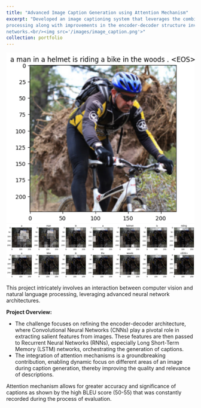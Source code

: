 ```yaml
---
title: "Advanced Image Caption Generation using Attention Mechanism"
excerpt: "Developed an image captioning system that leverages the combination of computer vision and language
processing along with improvements in the encoder-decoder structure involving the CNNs and LSTM
networks.<br/><img src='/images/image_caption.png'>"
collection: portfolio
---
```

<img src='/images/image_caption.png'> <br/>
<img src='/images/image_caption2.png'><br/>

This project intricately involves an interaction between computer vision and natural language processing, leveraging advanced neural network architectures.

**Project Overview:**
- The challenge focuses on refining the encoder-decoder architecture, where Convolutional Neural Networks (CNNs) play a pivotal role in extracting salient features from images. These features are then passed to Recurrent Neural Networks (RNNs), especially Long Short-Term Memory (LSTM) networks, orchestrating the generation of captions.
- The integration of attention mechanisms is a groundbreaking contribution, enabling dynamic focus on different areas of an image during caption generation, thereby improving the quality and relevance of descriptions. 

Attention mechanism allows for greater accuracy and significance of captions as shown by the high BLEU score (50-55) that was constantly recorded during the process of evaluation.